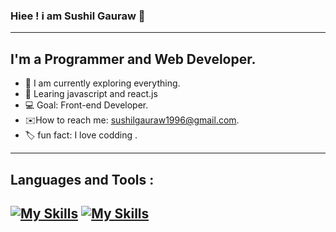 ### Hiee ! i am Sushil Gauraw :wave:
---
## I'm a Programmer and  Web Developer.
+ :ear_of_rice: I am currently  exploring everything.
+ :pushpin: Learing javascript and react.js 
+ :computer: Goal: Front-end Developer.
+ :envelope:How to reach me: [sushilgauraw1996@gmail.com](sushilgauraw1996@gmail.com).
+ :label: fun fact: I love codding .
---
## Languages and Tools :
[![My Skills](https://skills.thijs.gg/icons?i=js,html,css,wasm)](angular)
[![My Skills](https://skillicons.dev/icons?i=aws,gcp,azure,react,vue,flutter&perline=3)](https://skillicons.dev)
---


